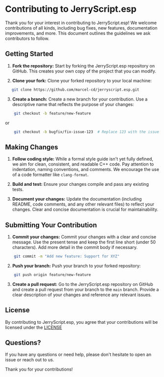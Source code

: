 # Contributing to JerryScript.esp

Thank you for your interest in contributing to JerryScript.esp! We welcome contributions
of all kinds, including bug fixes, new features, documentation improvements,
and more.  This document outlines the guidelines we ask contributors to follow.

## Getting Started

1. **Fork the repository:** Start by forking the JerryScript.esp repository on GitHub. This creates your own copy of the project that you can modify.

2. **Clone your fork:** Clone your forked repository to your local machine:

```bash
   git clone https://github.com/marcel-cd/jerryscript.esp.git
```

3.  **Create a branch:** Create a new branch for your contribution.  Use a descriptive name that reflects the purpose of your changes:

```bash
    git checkout -b feature/new-feature
```

or

```bash
    git checkout -b bugfix/fix-issue-123  # Replace 123 with the issue number
```

## Making Changes

1.  **Follow coding style:**  While a formal style guide isn't yet fully defined, we aim for clean, consistent, and readable C++ code.  Pay attention to indentation, naming conventions, and comments.  We encourage the use of a code formatter like `clang-format`.

2.  **Build and test:**  Ensure your changes compile and pass any existing tests. 

3.  **Document your changes:**  Update the documentation (including README, code comments, and any other relevant files) to reflect your changes.  Clear and concise documentation is crucial for maintainability.

## Submitting Your Contribution

1.  **Commit your changes:** Commit your changes with a clear and concise message.  Use the present tense and keep the first line short (under 50 characters).  Add more detail in the commit body if necessary.

```bash
    git commit -m "Add new feature: Support for XYZ"
```

2.  **Push your branch:** Push your branch to your forked repository:

```bash
    git push origin feature/new-feature
```

3.  **Create a pull request:**  Go to the JerryScript.esp repository on GitHub and create a pull request from your branch to the `main` branch.  Provide a clear description of your changes and reference any relevant issues.

## License

By contributing to JerryScript.esp, you agree that your contributions will be licensed under the [LICENSE](https://github.com/marcel-cd/jerryscript.esp/blob/master/LICENSE.md)

## Questions?

If you have any questions or need help, please don't hesitate to open an issue or reach out to us.

Thank you for your contributions!
